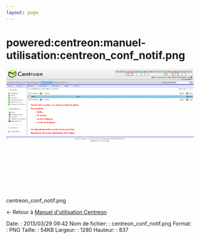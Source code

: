 ```yaml
---
layout: page
---
```


powered:centreon:manuel-utilisation:centreon\_conf\_notif.png
=============================================================

[![centreon\_conf\_notif.png](../../../../assets/media/powered/centreon/manuel-utilisation/centreon_conf_notif.png@cache=&w=900&h=588 "centreon_conf_notif.png")](../../../../assets/media/powered/centreon/manuel-utilisation/centreon_conf_notif.png@cache= "Afficher le fichier original")

centreon\_conf\_notif.png

← Retour à [Manuel d'utilisation
Centreon](../../../../centreon/manuel-utilisation/start.html "centreon:manuel-utilisation:start")

Date:
:   2013/03/29 09:42
Nom de fichier:
:   centreon\_conf\_notif.png
Format:
:   PNG
Taille:
:   54KB
Largeur:
:   1280
Hauteur:
:   837

